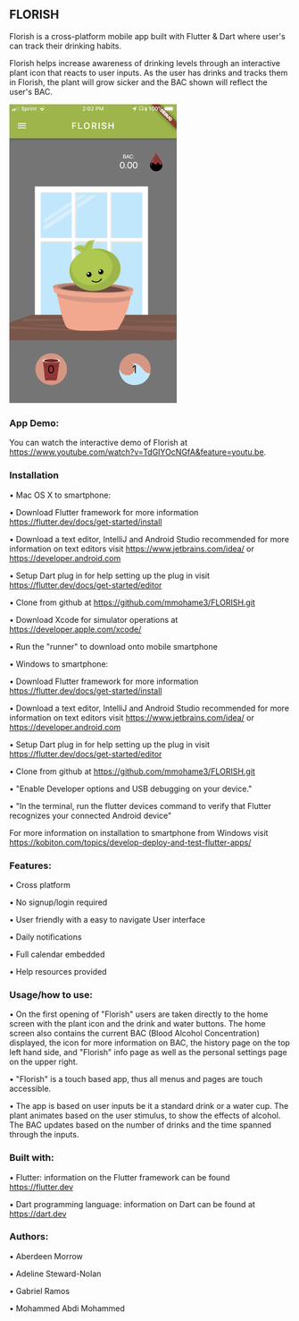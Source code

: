 ## FLORISH
Florish is a cross-platform mobile app built with Flutter & Dart where user's can track their drinking habits.

Florish helps increase awareness of drinking levels through an interactive plant icon that reacts to user inputs. As the user has drinks and tracks them in Florish, the plant will grow sicker and the BAC shown will reflect the user's BAC. 


<img src="IMG_4044.PNG" alt="screenshot-of-app" width="300"/>

### App Demo:
You can watch the interactive demo of Florish at https://www.youtube.com/watch?v=TdGIYOcNGfA&feature=youtu.be.


### Installation

• Mac OS X to smartphone:

  • Download Flutter framework for more information https://flutter.dev/docs/get-started/install
  
  • Download a text editor, IntelliJ and Android Studio recommended for more information on text editors visit https://www.jetbrains.com/idea/ or https://developer.android.com
  
  • Setup Dart plug in for help setting up the plug in visit https://flutter.dev/docs/get-started/editor
  
  • Clone from github at https://github.com/mmohame3/FLORISH.git
  
  • Download Xcode for simulator operations at https://developer.apple.com/xcode/
  
  • Run the "runner" to download onto mobile smartphone

• Windows to smartphone:

  • Download Flutter framework for more information https://flutter.dev/docs/get-started/install
  
  • Download a text editor, IntelliJ and Android Studio recommended for more information on text editors visit https://www.jetbrains.com/idea/ or https://developer.android.com
  
  • Setup Dart plug in for help setting up the plug in visit https://flutter.dev/docs/get-started/editor
  
  • Clone from github at https://github.com/mmohame3/FLORISH.git
  
  • "Enable Developer options and USB debugging on your device."
  
  • "In the terminal, run the flutter devices command to verify that Flutter recognizes your connected Android device"
  
  For more information on installation to smartphone from Windows visit https://kobiton.com/topics/develop-deploy-and-test-flutter-apps/

### Features:

• Cross platform

• No signup/login required

• User friendly with a easy to navigate User interface

• Daily notifications

• Full calendar embedded

• Help resources provided

### Usage/how to use:

   • On the first opening of "Florish" users are taken directly to the home screen with the plant icon and the drink and water buttons. The home screen also contains the current BAC (Blood Alcohol Concentration) displayed, the icon for more information on BAC, the history page on the top left hand side, and "Florish" info page as well as the personal settings page on the upper right.
   
   • "Florish" is a touch based app, thus all menus and pages are touch accessible.
   
   • The app is based on user inputs be it a standard drink or a water cup. The plant animates based on the user stimulus, to show the effects of alcohol. The BAC updates based on the number of drinks and the time spanned through the inputs.

### Built with:

• Flutter: information on the Flutter framework can be found https://flutter.dev

• Dart programming language: information on Dart can be found at https://dart.dev

### Authors:

• Aberdeen Morrow

• Adeline Steward-Nolan

• Gabriel Ramos

• Mohammed Abdi Mohammed
